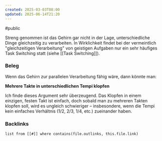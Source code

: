 ```yaml
---
created: 2025-03-03T08:00
updated: 2025-06-14T21:20
---
```

#public

Streng genommen ist das Gehirn gar nicht in der Lage, unterschiedliche Dinge gleichzeitig zu verarbeiten. In Wirklichkeit findet bei der vermeintlich "gleichzeitigen Verarbeitung" von geistigen Aufgaben nur ein sehr häufiges Task Switching statt (siehe [[Task Switching]]).

### Beleg
Wenn das Gehirn zur parallelen Verarbeitung fähig wäre, dann könnte man:

**Mehrere Takte in unterschiedlichen Tempi klopfen**

Ich finde dieses Argument sehr überzeugend. Das Klopfen in einem einzigen, festen Takt ist einfach, doch sobald man zu mehreren Takten klopfen soll, wird es ungleich schwieriger – insbesondere, wenn die Tempi kein einfaches Verhältnis (1/2, 2/3, 1/4, etc.) zueinander haben.

### Backlinks
```dataview 
list from [[#]] where contains(file.outlinks, this.file.link)
```

